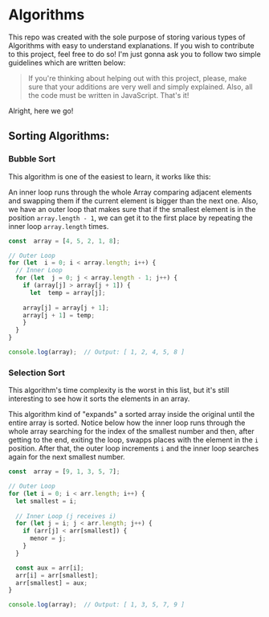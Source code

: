 # Algorithms
This repo was created with the sole purpose of storing various types of Algorithms with easy to understand explanations. If you wish to contribute to this project, feel free to do so! I'm just gonna ask you to follow two simple guidelines which are written below:

> If you're thinking about helping out with this project, please, make sure that your additions are very well and simply explained. Also, all the code must be written in JavaScript. That's it!

Alright, here we go!
## Sorting Algorithms:
### Bubble Sort
This algorithm is one of the easiest to learn, it works like this:

An inner loop runs through the whole Array comparing adjacent elements and swapping them if the current element is bigger than the next one. Also, we have an outer loop that makes sure that if the smallest element is in the position ```array.length - 1```, we can get it to the first place by repeating the inner loop ```array.length``` times.

```javascript
const  array = [4, 5, 2, 1, 8];

// Outer Loop
for (let  i = 0; i < array.length; i++) {
  // Inner Loop
  for (let  j = 0; j < array.length - 1; j++) {
    if (array[j] > array[j + 1]) {
      let  temp = array[j];
			
	array[j] = array[j + 1];
	array[j + 1] = temp;
    }
  }
}

console.log(array);  // Output: [ 1, 2, 4, 5, 8 ]
```

### Selection Sort
This algorithm's time complexity is the worst in this list, but it's still interesting to see how it sorts the elements in an array.

This algorithm kind of "expands" a sorted array inside the original until the entire array is sorted. Notice below how the inner loop runs through the whole array searching for the index of the smallest number and then, after getting to the end, exiting the loop, swapps places with the element in the ```i``` position. After that, the outer loop increments ```i``` and the inner loop searches again for the next smallest number.

```javascript
const  array = [9, 1, 3, 5, 7];

// Outer Loop
for (let i = 0; i < arr.length; i++) {
  let smallest = i;
	
  // Inner Loop (j receives i)
  for (let j = i; j < arr.length; j++) {
    if (arr[j] < arr[smallest]) {
      menor = j;
    }
  }

  const aux = arr[i];
  arr[i] = arr[smallest];
  arr[smallest] = aux;
}

console.log(array);  // Output: [ 1, 3, 5, 7, 9 ]
```
